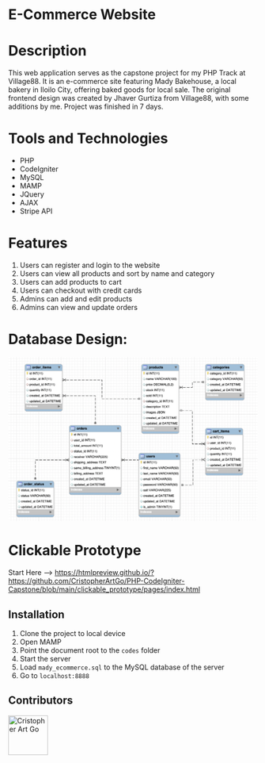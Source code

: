 # E-Commerce Website

# Description

This web application serves as the capstone project for my PHP Track at Village88. It is an e-commerce site featuring Mady Bakehouse, a local bakery in Iloilo City, offering baked goods for local sale. The original frontend design was created by Jhaver Gurtiza from Village88, with some additions by me. Project was finished in 7 days.

# Tools and Technologies
* PHP
* CodeIgniter
* MySQL
* MAMP
* JQuery
* AJAX
* Stripe API

# Features
1. Users can register and login to the website
2. Users can view all products and sort by name and category
3. Users can add products to cart
4. Users can checkout with credit cards
5. Admins can add and edit products
6. Admins can view and update orders

# Database Design:
![Thumbnail](https://github.com/CristopherArtGo/PHP-CodeIgniter-Capstone/blob/main/ERD.png)

# Clickable Prototype
Start Here --> https://htmlpreview.github.io/?https://github.com/CristopherArtGo/PHP-CodeIgniter-Capstone/blob/main/clickable_prototype/pages/index.html

## Installation

1. Clone the project to local device
2. Open MAMP
3. Point the document root to the `codes` folder 
4. Start the server
5. Load `mady_ecommerce.sql` to the MySQL database of the server
5. Go to `localhost:8888`

## Contributors

[//]: contributor-faces

<a href="https://github.com/CristopherArtGo"><img src="https://avatars.githubusercontent.com/u/83489224?v=4" title="Cristopher Art Go" width="80" height="80"></a>

[//]: contributor-faces
